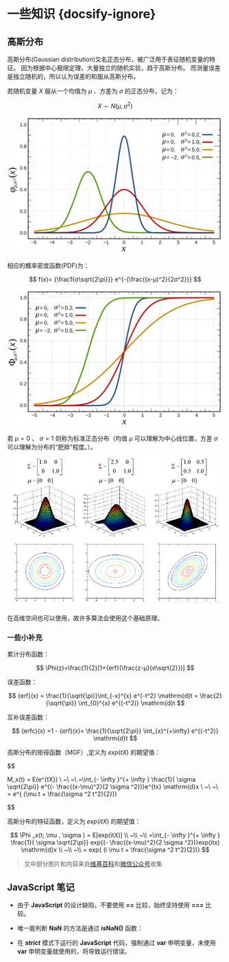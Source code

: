 # 一些知识 {docsify-ignore}

## 高斯分布

高斯分布(Gaussian distribution)又名正态分布，被广泛用于表征随机变量的特征。
因为根据中心极限定理，大量独立的随机实验，趋于高斯分布。
而测量误差是独立随机的，所以认为误差的和服从高斯分布。

若随机变量 $X$ 服从一个均值为 $μ$ 、方差为 $σ$ 的正态分布，记为：

$$
X \sim N( μ , σ^2 )
$$

![高斯分布图](./Know/高斯分布.svg?center "高斯分布图")

相应的概率密度函数(PDF)为：

$$
f(x)= {\frac1{σ\sqrt{2\pi}}} e^{-{\frac{(x-μ)^2}{2σ^2}}}
$$

![概率密度函数的累积分布函数](./Know/概率密度函数的累积分布函数.svg?center "概率密度函数的累积分布函数")

若 $μ = 0$ 、 $σ = 1$ 则称为标准正态分布（均值 $μ$ 可以理解为中心线位置，方差 $σ$ 可以理解为分布的“肥胖”程度。）。

![高斯混合模型示意图](./Know/高斯混合模型.png?center "高斯混合模型示意图")

在高维空间也可以使用，故许多算法会使用这个基础原理。

### 一些小补充

累计分布函数：

$$
\Phi(z)=\frac{1}{2}[1+{erf}(\frac{z-μ}{σ\sqrt{2}})]
$$

误差函数：

<!-- $$
\begin{align*}
  {erf}(x) &= \frac{1}{\sqrt{\pi}}\int_{-x}^{x} e^{-t^2} \mathrm{d}t \\

  &= \frac{2}{\sqrt{\pi}} \int_{0}^{x} e^{(-t^2)} \mathrm{d}t \\
\end{align*}
$$ -->

$$
{erf}(x)
= \frac{1}{\sqrt{\pi}}\int_{-x}^{x} e^{-t^2} \mathrm{d}t
= \frac{2}{\sqrt{\pi}} \int_{0}^{x} e^{(-t^2)} \mathrm{d}t
$$

互补误差函数：

<!-- $$
\begin{align}

  {erfc}(x) &=1 - {erf}(x) \\

  &= \frac{1}{\sqrt{2\pi}} \int_{x}^{+\infty} e^{(-t^2)} \mathrm{d}t \\

\end{align}
$$ -->

$$
{erfc}(x) =1 - {erf}(x)= \frac{1}{\sqrt{2\pi}} \int_{x}^{+\infty} e^{(-t^2)} \mathrm{d}t
$$

高斯分布的矩母函数（MGF）,定义为 $exp(tX)$ 的期望值：

<!-- $$
\begin{align}
  M_x(t) &= E(e^{tX}) \\

  &=\int_{- \infty }^{+ \infty } \frac{1}{ \sigma \sqrt{2\pi}} e^{(- \frac{(x-\mu)^2}{2 \sigma ^2})}e^{tx} \mathrm{d}x \\

  &= e^{ (\mu t + \frac{\sigma ^2 t^2}{2})}
\end{align}
$$ -->

$$

M_x(t) = E(e^{tX}) \\
~\\
~\\
=\int_{- \infty }^{+ \infty } \frac{1}{ \sigma \sqrt{2\pi}} e^{(- \frac{(x-\mu)^2}{2 \sigma ^2})}e^{tx} \mathrm{d}x \\
~\\
~\\
= e^{ (\mu t + \frac{\sigma ^2 t^2}{2})}

$$

高斯分布的特征函数，定义为 $exp(itX)$ 的期望值：

<!-- $$
\begin{align}

  \Phi _x(t; \mu , \sigma ) &= E[exp(itX)] \\

  &=\int_{- \infty }^{+ \infty } \frac{1}{ \sigma \sqrt{2\pi}} exp{(- \frac{(x-\mu)^2}{2 \sigma ^2})}exp(itx) \mathrm{d}x \\

  &= exp{ (i \mu t + \frac{\sigma ^2 t^2}{2})}

\end{align}
$$ -->

$$
\Phi _x(t; \mu , \sigma ) = E[exp(itX)] \\
~\\
~\\
=\int_{- \infty }^{+ \infty } \frac{1}{ \sigma \sqrt{2\pi}} exp{(- \frac{(x-\mu)^2}{2 \sigma ^2})}exp(itx) \mathrm{d}x \\
~\\
~\\
= exp{ (i \mu t + \frac{\sigma ^2 t^2}{2})}
$$

> 文中部分图片和内容来自[维基百科](https://zh.wikipedia.org/zh-cn/%E6%AD%A3%E6%80%81%E5%88%86%E5%B8%83)和[微信公众号](https://mp.weixin.qq.com/s/qkTE3UMHvRjyXVvuc4N-AA)收集

## JavaScript 笔记

- 由于 **JavaScript** 的设计缺陷，不要使用 **==** 比较，始终坚持使用 **===** 比较。

- 唯一能判断 **NaN** 的方法是通过 **isNaN()** 函数：

- 在 _**strict**_ 模式下运行的 **JavaScript** 代码，强制通过 **var** 申明变量，未使用 **var** 申明变量就使用的，将导致运行错误。
